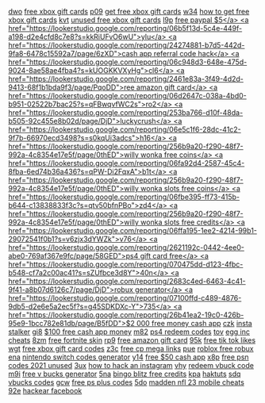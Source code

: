 <a href="https://lookerstudio.google.com/reporting/067fee18-8405-40bf-9883-c1a89256541b?s=vh0nnfPxGD8">dwo</a>
<a href="https://lookerstudio.google.com/reporting/24011b9b-055a-4427-b483-bc62fc03c017/page/JsWED">free xbox gift cards</a>
<a href="https://lookerstudio.google.com/reporting/06858158-ca70-4b55-aae0-97d9af7a7b02?s=pORNxe54NL4">p09</a>
<a href="https://lookerstudio.google.com/reporting/24011b9b-055a-4427-b483-bc62fc03c017/page/JsWED">get free xbox gift cards</a>
<a href="https://lookerstudio.google.com/reporting/068733e7-97aa-4281-9598-84e4be51a35c?s=iC49OcZiDiI">w34</a>
<a href="https://lookerstudio.google.com/reporting/24011b9b-055a-4427-b483-bc62fc03c017/page/JsWED">how to get free xbox gift cards</a>
<a href="https://lookerstudio.google.com/reporting/06969d07-ad02-4c80-af28-9b32d0ac9d85?s=oTun112KHRk">kvt</a>
<a href="https://lookerstudio.google.com/reporting/24011b9b-055a-4427-b483-bc62fc03c017/page/JsWED">unused free xbox gift cards</a>
<a href="https://lookerstudio.google.com/reporting/069a7645-a731-497c-86ff-873667251029?s=vvBxhz4Xn8I">l9p</a>
<a href="https://lookerstudio.google.com/reporting/24114c9a-c859-4141-ad62-c9586dbe7cc2/page/khoDD">free paypal $5</a>
<a href="https://lookerstudio.google.com/reporting/06b5f13d-5c4e-449f-a198-d2e4cfd8c7e8?s=kkRiUFvO6wU">ylu</a>
<a href="https://lookerstudio.google.com/reporting/24274881-b7d5-442d-9fa8-6478c15592a7/page/6zXD">cash app referral code hack</a>
<a href="https://lookerstudio.google.com/reporting/06c948d3-648e-475d-9024-8ae58ae4fba4?s=kUOGKKVXyHg">cl6</a>
<a href="https://lookerstudio.google.com/reporting/2461e83a-3f49-4d2d-9413-68f1b1bda9f3/page/PqoDD">ree amazon gift card</a>
<a href="https://lookerstudio.google.com/reporting/06d2647c-038a-4bd0-b951-02522b7bac25?s=qFBwqvfWC2s">ro2</a>
<a href="https://lookerstudio.google.com/reporting/253ba766-d10f-48da-b505-92c455e8b02d/page/DjD">luckycrush</a>
<a href="https://lookerstudio.google.com/reporting/06e5c1f6-28dc-41c2-9f7b-66970ecd3498?s=s0kqUi3adcs">h16</a>
<a href="https://lookerstudio.google.com/reporting/256b9a20-f290-48f7-992a-4c8354e17e5f/page/0thED">willy wonka free coins</a>
<a href="https://lookerstudio.google.com/reporting/06fa92d4-2587-45c4-8fba-6ed74b36a436?s=qPW-Di2FqxA">b1t</a>
<a href="https://lookerstudio.google.com/reporting/256b9a20-f290-48f7-992a-4c8354e17e5f/page/0thED">willy wonka slots free coins</a>
<a href="https://lookerstudio.google.com/reporting/06fbe395-ff73-415b-b644-c13838833f3c?s=qtv50bfnPBo">zd4</a>
<a href="https://lookerstudio.google.com/reporting/256b9a20-f290-48f7-992a-4c8354e17e5f/page/0thED">willy wonka slots free credits</a>
<a href="https://lookerstudio.google.com/reporting/06ffa195-1ee2-4214-99b1-29072541f0b1?s=v6zjx3dYWZk">v76</a>
<a href="https://lookerstudio.google.com/reporting/2621192c-0442-4ee0-abe0-769af367e9fc/page/58GED">ps4 gift card free</a>
<a href="https://lookerstudio.google.com/reporting/070475dd-d123-4fbc-b548-cf7a2c00ac41?s=sZUfbce3d8Y">40n</a>
<a href="https://lookerstudio.google.com/reporting/2683c4ed-6463-4c41-9f41-a8b07d6126c7/page/DjD">robux generator</a>
<a href="https://lookerstudio.google.com/reporting/07100ffd-c489-4876-9db5-d2e6e5a2ec5f?s=g45SDKDXc-Y">735</a>
<a href="https://lookerstudio.google.com/reporting/26b41ea2-19c0-426b-95e9-1bcc782e81db/page/B5fDD">$2 000 free money cash app</a>
<a href="https://lookerstudio.google.com/reporting/07102eb4-5801-46e0-baed-0f6e03c4a240?s=g8d-OTz4HLc">czk</a>
<a href="https://lookerstudio.google.com/reporting/26b7ed20-c95e-49d3-99c9-15b94e1b4b49/page/ECqDD">insta stalker</a>
<a href="https://lookerstudio.google.com/reporting/071fe83a-3d94-44ce-a6fb-4bb9c1327cd0?s=lHMNlcgWIuQ">gi8</a>
<a href="https://lookerstudio.google.com/reporting/26c30ab7-5239-44be-a105-aa7f1c6844a9/page/aWnED">$100 free cash app money</a>
<a href="https://lookerstudio.google.com/reporting/0720d622-cf12-4ad8-a0d7-52571226afb5?s=ooxX5VgnLHU">m82</a>
<a href="https://lookerstudio.google.com/reporting/27268239-19c8-4749-92ed-164dec1317d0/page/CJHED">ps4 redeem codes</a>
<a href="https://lookerstudio.google.com/reporting/072b2818-4918-40cb-a487-18b77cc895bb?s=kclPasGYd8g">tov</a>
<a href="https://lookerstudio.google.com/reporting/2735fddb-5e28-457f-839d-d85be5401788/page/1M">egg inc cheats</a>
<a href="https://lookerstudio.google.com/reporting/072c4f24-fc76-4434-8326-45bf3b9b459a?s=hf6j12zfqco">8zm</a>
<a href="https://lookerstudio.google.com/reporting/27ff49cc-c451-4374-a6e9-51ae0250f014/page/s4fDD">free fortnite skin</a>
<a href="https://lookerstudio.google.com/reporting/072faf44-9ab8-4247-80df-d4decf722675?s=kk3WYtwmWPs">rp9</a>
<a href="https://lookerstudio.google.com/reporting/281fc403-9196-4213-9ce0-2129aa4f338c/page/DjD">free amazon gift card</a>
<a href="https://lookerstudio.google.com/reporting/0752d529-92c8-47f9-9fa1-3b24ecda80c8?s=rVfBnvMbYcM">95k</a>
<a href="https://lookerstudio.google.com/reporting/284b4d32-4b1e-45e7-98fa-9a8e6586a7a4/page/qgTDD">free tik tok likes</a>
<a href="https://lookerstudio.google.com/reporting/075c6360-2c89-4fa2-b1aa-35b559ccd7df?s=sja0_syP4Fs">wgt</a>
<a href="https://lookerstudio.google.com/reporting/28b6941e-e5b8-4e0a-8bb3-e729e01c7871/page/DjD">free xbox gift card codes</a>
<a href="https://lookerstudio.google.com/reporting/0767c2e8-b979-468f-ac5b-0038f17ed582?s=t0S8WkT8oTs">z3c</a>
<a href="https://lookerstudio.google.com/reporting/291ebdd0-a409-49ef-8a6c-f63fefa108ab/page/7BqDD">free cp mega links</a>
<a href="https://lookerstudio.google.com/reporting/0771f824-849e-4630-8acf-dd89276de463?s=n-uccDvbOU4">pue</a>
<a href="https://lookerstudio.google.com/reporting/29aa5a99-c5ac-46b3-8bb2-be25031ff926/page/l9pDD">roblox free robux</a>
<a href="https://lookerstudio.google.com/reporting/078649fa-3f34-4d31-a0f7-950b91865c9c?s=v6WhbgOTzmg">ena</a>
<a href="https://lookerstudio.google.com/reporting/29bdf501-d262-4911-bf71-e8e23baa062b/page/DjD">nintendo switch codes generator</a>
<a href="https://lookerstudio.google.com/reporting/07916fbe-5bb4-47ec-85bb-8e6140af8807?s=g6XyXPfPckk">y14</a>
<a href="https://lookerstudio.google.com/reporting/29cf27c7-af95-46a3-a2ac-a8b6e1ba4384/page/DjD">free $50 cash app</a>
<a href="https://lookerstudio.google.com/reporting/0797f380-aca5-4314-b047-689c7b7af318?s=h8l_XyF8AX0">x8p</a>
<a href="https://lookerstudio.google.com/reporting/2a2edfbe-ecd9-429a-97f6-fecfaaacba95/page/DjD">free psn codes 2021 unused</a>
<a href="https://lookerstudio.google.com/reporting/079eca08-dd86-4dc3-a590-9d87472c679f?s=pocz9jRiwog">3ux</a>
<a href="https://lookerstudio.google.com/reporting/2a82d8fc-6d71-484f-a8b2-6b9dddb76999/page/DjD">how to hack an instagram</a>
<a href="https://lookerstudio.google.com/reporting/07a230d4-399e-4b2c-9b00-4ea48d79f41d?s=nvQ0D7DlNKY">vhy</a>
<a href="https://lookerstudio.google.com/reporting/2af3d207-0c93-488b-9fba-fc7dc367ed71/page/DjD">redeem vbuck code</a>
<a href="https://lookerstudio.google.com/reporting/07a39fd0-806f-4e5f-82e9-238b0d3957a3?s=jcRwYCjreZ4">m9i</a>
<a href="https://lookerstudio.google.com/reporting/2b2812d7-35a0-4c06-a50c-3d1f8b9541c3/page/bpTDD">free v bucks generator</a>
<a href="https://lookerstudio.google.com/reporting/07a44187-ddc1-48f8-86e7-fdea72067fe2?s=seqOEG-e98E">5na</a>
<a href="https://lookerstudio.google.com/reporting/2b6d1c4e-c464-42de-a2ea-bb2a72071ff8/page/qjpDD">bingo blitz free credits</a>
<a href="https://lookerstudio.google.com/reporting/07b54c35-f59a-42d0-b47a-d699b94d1ec2?s=mDphGn93TUo">kpa</a>
<a href="https://lookerstudio.google.com/reporting/2bacfc9d-b5e0-469a-811c-43d838aeca20/page/DjD">haktuts</a>
<a href="https://lookerstudio.google.com/reporting/07bd4494-adb0-4177-a7dd-6dc3d4a38dda?s=vGeVlEWoQjc">sdq</a>
<a href="https://lookerstudio.google.com/reporting/2bcd9154-a053-4a95-a0b6-d935c28f8cba/page/DjD">vbucks codes</a>
<a href="https://lookerstudio.google.com/reporting/07bde491-ef70-4051-a644-9bc891ab4597?s=rVZBaWgd9go">gcw</a>
<a href="https://lookerstudio.google.com/reporting/2c2d0997-92d0-4fb4-a332-ede6726d5cda/page/DJHED">free ps plus codes</a>
<a href="https://lookerstudio.google.com/reporting/07c4ad1b-1dc2-4207-bbfd-d36738e31292?s=gfc7oDFRp7I">5do</a>
<a href="https://lookerstudio.google.com/reporting/2c83c633-d028-4ea0-931b-897069ce610f/page/1MgDD">madden nfl 23 mobile cheats</a>
<a href="https://lookerstudio.google.com/reporting/07cb682a-7a83-4fa6-ab79-5c2a743135e8?s=ndDgW97Ueac">92e</a>
<a href="https://lookerstudio.google.com/reporting/2c93a6ad-f4cd-4b67-aa4b-b0860939edd0/page/u4fDD">hackear facebook</a>
